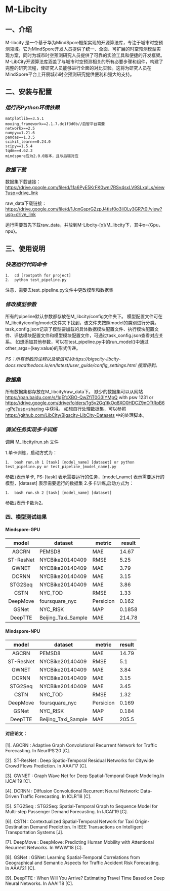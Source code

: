 # M-Libcity

## 一、介绍
M-libcity 是一个基于华为MindSpore框架实现的开源算法库，专注于城市时空预测领域。它为MindSpore开发人员提供了统一、全面、可扩展的时空预测模型实现方案，同时为城市时空预测研究人员提供了可靠的实验工具和便捷的开发框架。M-LibCity开源算法库涵盖了与城市时空预测相关的所有必要步骤和组件，构建了完整的研究流程，使研究人员能够进行全面的对比实验。这将为研究人员在MindSpore平台上开展城市时空预测研究提供便利和强大的支持。

## 二、安装与配置

### *运行的Python环境依赖*
```
matplotlib==3.5.1
moxing_framework==2.1.7.dc1f3d0b//启智平台需要
networkx==2.5
numpy==1.21.6
pandas==1.3.5
scikit_learn==0.24.0
scipy==1.5.4
tqdm==4.62.3
mindspore应为2.0.0版本，且与后端对应
```

### *数据下载*

数据集下载链接：https://drive.google.com/file/d/11a6PyE5KrFK0wnI7RSv4sxLV9SLxqlLs/view?usp=drive_link

raw_data下载链接：https://drive.google.com/file/d/1JqnGsprG2zpJ4tisf0o3liOLy3GR7t0i/view?usp=drive_link

运行需要首先下载raw_data，并放到M-Libcity-[x]/M_libcity下，其中x={Gpu，npu}。


## 三、使用说明
### *快速运行代码命令*
```
1.  cd [rootpath for project]
2.  python test_pipeline.py
```
注意，需要去test_pipeline.py文件中更改模型和数据集

### *修改模型参数*
所有的pipeline默认参数都存放在M_libcity/config文件夹下。
模型配置文件可在M_libcity/config/model文件夹下找到，该文件夹按照model的类别进行分类。
task_config.json记录了模型要加载的具体数据模块配置文件、执行模块配置文件、评估模块配置文件和模型模块配置文件，可通过task_config.json查看对应关系。
如想添加其他参数，可以在test_pipeline.py中的run_model()中通过other_args={key:value}的形式传递。

*PS：所有参数的注释以及取值可从https://bigscity-libcity-docs.readthedocs.io/en/latest/user_guide/config_settings.html 搜索得到。*

### *数据集*
所有数据集都存放在M_libcity/raw_data下。
缺少的数据集可以从网站 https://pan.baidu.com/s/1qEfcXBO-QwZfiT0G3IYMpQ with psw 1231 or https://drive.google.com/drive/folders/1g5v2Gq1tkOq8XO0HDCZ9nOTtRpB6-gPe?usp=sharing 中获得。
如想自行处理数据集，可以参照 https://github.com/LibCity/Bigscity-LibCity-Datasets 中的处理脚本。

### *调试任务实现多卡训练*
调用 M_libcity/run.sh 文件

1.单卡训练，启动方式为：
```
1.  bash run.sh 1 [task] [model_name] [dataset] or python test_pipeline.py or test_pipeline_[model_name].py
```
参数`1`表示单卡, PS: [task] 表示需要运行的任务，[model_name] 表示需要运行的模型，[dataset] 表示需要运行的数据集
2.多卡训练,启动方式为：
```
1.  bash run.sh 2 [task] [model_name] [dataset]
```
参数`2`表示卡数为2。

### 四、模型测试结果
#### Mindspore-GPU
|   model    | dataset | metric | result |
|:----------:| ---| --- | --- |
|   AGCRN    | PEMSD8 | MAE | 14.67 |
| ST-ResNet  | NYCBike20140409 | RMSE | 5.25 |
|   GWNET    | NYCBike20140409 | MAE | 3.79 |
|   DCRNN    | NYCBike20140409 | MAE | 3.15 |
|  STG2Seq   | NYCBike20140409 | MAE | 3.86 |
|    CSTN    | NYC_TOD | RMSE | 1.33 |
|  DeepMove  | foursquare_nyc | Persicion | 0.162 |
|   GSNet    | NYC_RISK | MAP | 0.1858 |
|  DeepTTE   | Beijing_Taxi_Sample | MAE | 214.78 |

#### Mindspore-NPU
|    model    | dataset             | metric                        | result |
|:-----------:|---------------------| ----------------------------- | ------ |
|    AGCRN    | PEMSD8              | MAE                           | 14.79  |
|  ST-ResNet  | NYCBike20140409     | RMSE                          | 5.1    |
|    GWNET    | NYCBike20140409     | MAE                           | 3.84   |
|    DCRNN    | NYCBike20140409     | MAE                           | 3.15   |
|   STG2Seq   | NYCBike20140409     | MAE                           | 3.45   |
|    CSTN     | NYC_TOD             | RMSE                          | 1.32   |
|  DeepMove   | foursquare_nyc      | Persicion| 0.169  |
|    GSNet    | NYC_RISK            | MAP                           | 0.184  |
|   DeepTTE   | Beijing_Taxi_Sample | MAE                           | 205.5  |

#### 对应论文：

[1]. AGCRN : Adaptive Graph Convolutional Recurrent Network for Traffic Forecasting. In NeurIPS’20 [C].

[2]. ST-ResNet : Deep Spatio-Temporal Residual Networks for Citywide Crowd Flows Prediction. In AAAI’17 [C].

[3]. GWNET : Graph Wave Net for Deep Spatial-Temporal Graph Modeling.In IJCAI’19 [C].

[4]. DCRNN : Diffusion Convolutional Recurrent Neural Network: Data-Driven Traffic Forecasting. In ICLR’18 [C].

[5]. STG2Seq : STG2Seq: Spatial-Temporal Graph to Sequence Model for Multi-step Passenger Demand Forecasting. In IJCAI’19 [C].

[6]. CSTN : Contextualized Spatial-Temporal Network for Taxi Origin-Destination Demand Prediction. In IEEE Transactions on Intelligent Transportation Systems [J].

[7]. DeepMove : DeepMove: Predicting Human Mobility with Attentional Recurrent Networks. In WWW’18 [C].

[8]. GSNet : GSNet: Learning Spatial-Temporal Correlations from Geographical and Semantic Aspects for Traffic Accident Risk Forecasting. In AAAI’21 [C].

[9]. DeepTTE : When Will You Arrive? Estimating Travel Time Based on Deep Neural Networks. In AAAI’18 [C].









